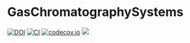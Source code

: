 # GasChromatographySystems

[![DOI](https://zenodo.org/badge/423777500.svg)](https://zenodo.org/doi/10.5281/zenodo.10982222)
[![CI](https://github.com/GasChromatograpyToolbox/GasChromatographySystems.jl/actions/workflows/ci.yml/badge.svg)](https://github.com/GasChromatograpyToolbox/GasChromatographySystems.jl/actions/workflows/ci.yml)
[![codecov.io](http://codecov.io/github/GasChromatographyToolbox/GasChromatographySystems.jl/coverage.svg?branch=main)](http://codecov.io/github/GasChromatograpyToolbox/GasChromatographySystems.jl?branch=main)
[![](https://img.shields.io/badge/docs-stable-blue.svg)](https://GasChromatograpyToolbox.github.io/GasChromatographySystems.jl/stable)

